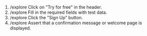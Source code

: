 1. /explore Click on "Try for free" in the header.
2. /explore Fill in the required fields with test data.
3. /explore Click the "Sign Up" button.
4. /explore Assert that a confirmation message or welcome page is displayed.